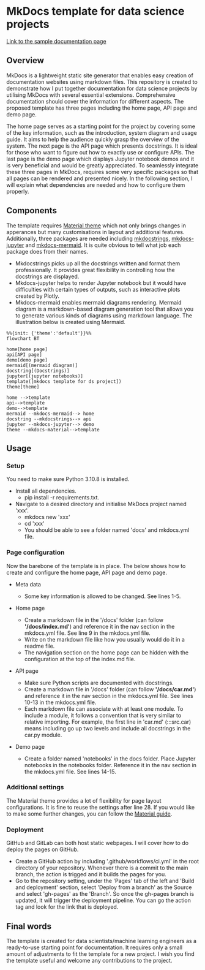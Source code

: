 # MkDocs template for data science projects

[Link to the sample documentation page](https://leowu4ever.github.io/MkDocs-template-data-science/)

## Overview
MkDocs is a lightweight static site generator that enables easy creation of documentation websites using markdown files. This repository is created to demonstrate how I put together documentation for data science projects by utilising MkDocs with several essential extensions. Comprehensive documentation should cover the information for different aspects. The proposed template has three pages including the home page, API page and demo page.

The home page serves as a starting point for the project by covering some of the key information, such as the introduction, system diagram and usage guide. It aims to help the audience quickly grasp the overview of the system. The next page is the API page which presents docstrings. It is ideal for those who want to figure out how to exactly use or configure APIs. The last page is the demo page which displays Jupyter notebook demos and it is very beneficial and would be greatly appreciated. To seamlessly integrate these three pages in MkDocs, requires some very specific packages so that all pages can be rendered and presented nicely. In the following section, I will explain what dependencies are needed and how to configure them properly.

## Components
The template requires [Material theme](https://squidfunk.github.io/mkdocs-material/) which not only brings changes in apperances but many customisations in layout and additional features. Additionally, three packages are needed including [mkdocstrings](https://pypi.org/project/mkdocstrings-python/), [mkdocs-jupyter](https://pypi.org/project/mkdocs-jupyter/0.16.1/) and [mkdocs-mermaid](https://pypi.org/project/mkdocs-mermaid2-plugin/). It is quite obvious to tell what job each package does from their names. 

- Mkdocstrings picks up all the docstrings written and format them professionally. It provides great flexibility in controlling how the docstrings are displayed.
- Mkdocs-jupyter helps to render Jupyter notebook but it would have difficulties with certain types of outputs, such as interactive plots created by Plotly. 
- Mkdocs-mermaid enables mermaid diagrams rendering. Mermaid diagram is a markdown-based diagram generation tool that allows you to generate various kinds of diagrams using markdown language. The illustration below is created using Mermaid.

```mermaid
%%{init: {'theme':'default'}}%%
flowchart BT

home[home page]
api[API page]
demo[demo page]
mermaid[(mermaid diagram)]
docstring[(Docstrings)]
jupyter[(jupyter notebooks)]
template([mkdocs template for ds project])
theme[theme]

home -->template
api-->template
demo-->template
mermaid --mkdocs-mermaid--> home
docstring --mkdocstrings--> api
jupyter --mkdocs-jupyter--> demo
theme --mkdocs-material-->template
```

## Usage
### Setup
You need to make sure Python 3.10.8 is installed.
- Install all dependencies.
  - pip install -r requirements.txt.
- Navigate to a desired directory and initialise MkDocs project named 'xxx'.
  - mkdocs new 'xxx'
  - cd 'xxx'
  - You should be able to see a folder named 'docs' and mkdocs.yml file.

### Page configuration
Now the barebone of the template is in place. The below shows how to create and configure the home page, API page and demo page.
- Meta data
  - Some key information is allowed to be changed. See lines 1-5.

- Home page
  - Create a markdown file in the '/docs' folder (can follow **'/docs/index.md'**) and reference it in the nav section in the mkdocs.yml file. See line 9 in the mkdocs.yml file.
  - Write on the markdown file like how you usually would do it in a readme file.
  - The navigation section on the home page can be hidden with the configuration at the top of the index.md file.
  
- API page
  - Make sure Python scripts are documented with docstrings.
  - Create a markdown file in '/docs' folder (can follow **'/docs/car.md'**) and reference it in the nav section in the mkdocs.yml file. See lines 10-13 in the mkdocs.yml file.
  - Each markdown file can associate with at least one module. To include a module, it follows a convention that is very similar to relative importing. For example, the first line in 'car.md' (:::src.car) means including go up two levels and include all docstrings in the car.py module.

- Demo page
  - Create a folder named 'notebooks' in the docs folder. Place Jupyter notebooks in the notebooks folder. Reference it in the nav section in the mkdocs.yml file. See lines 14-15.

### Additional settings
The Material theme provides a lot of flexibility for page layout configurations. It is fine to reuse the settings after line 28. If you would like to make some further changes, you can follow the [Material guide](https://squidfunk.github.io/mkdocs-material/setup/).

### Deployment
GitHub and GitLab can both host static webpages. I will cover how to do deploy the pages on GitHub. 
- Create a GitHub action by including '.github/workflows/ci.yml' in the root directory of your repository. Whenever there is a commit to the main branch, the action is trigged and it builds the pages for you.
- Go to the repository setting, under the 'Pages' tab of the left and 'Build and deployment' section, select 'Deploy from a branch' as the Source and select 'gh-pages' as the 'Branch'. So once the gh-pages branch is updated, it will trigger the deployment pipeline. You can go the action tag and look for the link that is deployed. 

## Final words
The template is created for data scientists/machine learning engineers as a ready-to-use starting point for documentation. It requires only a small amount of adjustments to fit the template for a new project. I wish you find the template useful and welcome any contributions to the project.

